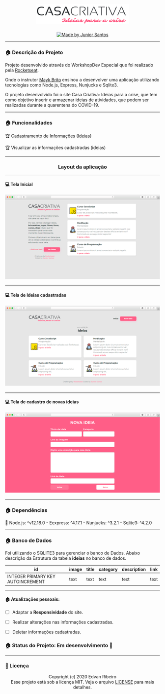 <h1 align="center">
    <img width="300px" alt="Logo Casa Criativa" src="./public/img/logo.png" />
</h1>
<p align="center">
<a href="https://rocketseat.com.br">
	<img alt="Made by Junior Santos" src="https://img.shields.io/badge/made%20by-Junior Santos-%237519C1">
</a>
<p/>

------

### :house: Descrição do Projeto

Projeto desenvolvido através do WorkshopDev Especial que foi realizado pela [Rocketseat](https://rocketseat.com.br/).

Onde o instrutor [Mayk Brito](https://github.com/maykbrito) ensinou a desenvolver uma aplicação utilizando tecnologias como Node.js, Express, Nunjucks e Sqlite3.

O projeto desenvolvido foi o site Casa Criativa: Ideias para a crise, que tem como objetivo inserir e armazenar ideias de atividades, que podem ser realizadas durante a quarentena do COVID-19.

------

### :house: Funcionalidades

:trophy: Cadastramento de Informações (Ideias)

:trophy: Visualizar as informações cadastradas (ideias)

------

<h3 align="center">
    Layout da aplicação
</h3>

------

#### :computer: Tela Inicial

<h4 align="center">
    <img src="./design/layout_home.png"/>
</h4>

------

#### :computer: Tela de Ideias cadastradas

<h4 align="center">
    <img src="./design/layout_ideias.png"/>
</h4>

------

#### :computer: Tela de cadastro de novas ideias

<h4 align="center">
    <img src="./design/layout_add_ideias.png"/>
</h4>

------

### :house: Dependências

:vertical_traffic_light: Node.js: ^v12.18.0 - Eexpress: ^4.17.1 - Nunjucks: ^3.2.1 - Sqlite3: ^4.2.0

-----

### :house: Banco de Dados

Foi utilizando o SQLITE3 para gerenciar o banco de Dados. Abaixo descrição da Estrutura da tabela **ideias** no banco de dados.

| id | image | title | category | description |link|
| --- | --- | --- | --- | --- | --- |
|INTEGER PRIMARY KEY AUTOINCREMENT| text | text | text | text | text |

------
#### :house: Atualizações pessoais:

- [ ] Adaptar a **Responsividade** do site.

- [ ] Realizar alterações nas informações cadastradas.

- [ ] Deletar informações cadastradas.

### :house: Status do Projeto: Em desenvolvimento :construction:

------

### :pencil: Licença

<p align="center">
	Copyright (c) 2020 Edvan Ribeiro
    <br/>
    Esse projeto está sob a licença MIT. Veja o arquivo <a href="https://github.com/ejunior01/projetos_by_rocketseat/blob/master/LICENSE">LICENSE</a> para mais detalhes.
</p>

